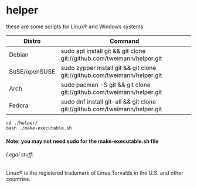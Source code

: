 # helper
these are some scripts for Linux® and Windows systems

| Distro        | Command                                                                    |
|---------------|----------------------------------------------------------------------------|
| Debian        | sudo apt install git && git clone git://github.com/tweimann/helper.git     |
| SuSE/openSUSE | sudo zypper install git && git clone git://github.com/tweimann/helper.git  |
| Arch          | sudo pacman -S git && git clone git://github.com/tweimann/helper.git       |
| Fedora        | sudo dnf install git-all && git clone git://github.com/tweimann/helper.git |

```
cd ./helper/
bash ./make-executable.sh
```
#### Note: you may not need sudo for the make-executable.sh file


###### Legal stuff:
Linux® is the registered trademark of Linus Torvalds in the U.S. and other countries.
